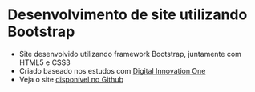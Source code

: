 # Desenvolvimento de site utilizando Bootstrap

- Site desenvolvido utilizando framework Bootstrap, juntamente com HTML5 e CSS3
- Criado baseado nos estudos com [Digital Innovation One](https://digitalinnovation.one/sign-up?ref=Z0RHSJKM9G)
- Veja o site [disponível no Github](https://marcosallysson.github.io/bootstrap/)